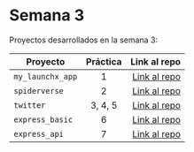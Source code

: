 # Semana 3 

Proyectos desarrollados en la semana 3:

| Proyecto | Práctica | Link al repo |
| ------------- |:-------------:| -----:|
|`my_launchx_app`|1|[Link al repo](https://github.com/LizethDamian/My_launch_App)|
|`spiderverse`|2|[Link al repo](https://github.com/LizethDamian/Dise-o_de_Software_con_TDD)|
|`twitter`|3, 4, 5|[Link al repo](https://github.com/LizethDamian/Twitter)|
|`express_basic`|6|[Link al repo](https://github.com/LizethDamian/express_basic)|
|`express_api`|7|[Link al repo]()|
